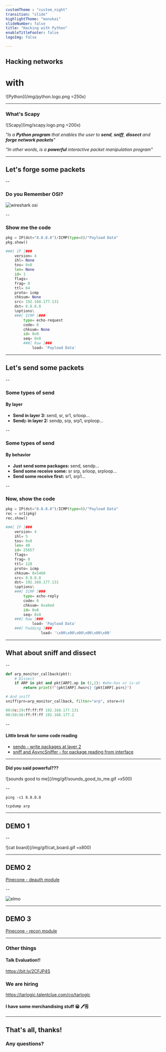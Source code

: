 ```yaml
---
customTheme : "custom_night"
transition: "slide"
highlightTheme: "monokai"
slideNumber: false
title: "Hacking with Python"
enableTitleFooter: false
logoImg: false

---
```


## Hacking networks

# with

![Python](/img/python.logo.png =250x)

---

<!-- .slide: style="text-align: left;" -->

### What's Scapy 

![Scapy](img/scapy.logo.png =200x)

_"Is a **Python program** that enables the user to **send**, **sniff**, **dissect**  and **forge network packets**"_

_"In other words, is a **powerful** interactive packet manipulation program"_

---

## Let's forge some packets

--

### Do you Remember OSI?

![wireshark osi](img/wireshark_layers_icmp.png)

--

### Show me the code

```python
pkg = IP(dst="8.8.8.8")/ICMP(type=8)/"Payload Data"
pkg.show()
```

```python
###[ IP ]### 
    version= 4
    ihl= None
    tos= 0x0
    len= None
    id= 1
    flags= 
    frag= 0
    ttl= 64
    proto= icmp
    chksum= None
    src= 192.168.177.131
    dst= 8.8.8.8
    \options\
    ###[ ICMP ]### 
        type= echo-request
        code= 0
        chksum= None
        id= 0x0
        seq= 0x0
        ###[ Raw ]### 
            load= 'Payload Data'
```

---

## Let's send some packets

--

<!-- .slide: style="text-align: left;" -->

### Some types of send

#### **By layer**

* **Send in layer 3:** send, sr, sr1, srloop...
* **Send**p **in layer 2:** sendp, srp, srp1, srploop...

--

<!-- .slide: style="text-align: left;" -->

### Some types of send

#### **By behavior**

* **Just send some packages:** send, sendp...
* **Send some receive some:** sr srp, srloop, srploop...
* **Send some receive first:** sr1, srp1...

--

### Now, show the code

```python
pkg = IP(dst="8.8.8.8")/ICMP(type=8)/"Payload Data"
rec = sr1(pkg)
rec.show()
```

```python
###[ IP ]###
    version= 4
    ihl= 5
    tos= 0x0
    len= 40
    id= 25657
    flags= 
    frag= 0
    ttl= 128
    proto= icmp
    chksum= 0x5460
    src= 8.8.8.8
    dst= 192.168.177.131
    \options\
    ###[ ICMP ]###
        type= echo-reply
        code= 0
        chksum= 0xa9ed
        id= 0x0
        seq= 0x0
    ###[ Raw ]###
            load= 'Payload Data'
    ###[ Padding ]###
                load= '\x00\x00\x00\x00\x00\x00'
```

---

## What about sniff and dissect

--

```python
def arp_monitor_callback(pkt):
    # Dissect
    if ARP in pkt and pkt[ARP].op in (1,2): #who-has or is-at
        return print(f"{pkt[ARP].hwsrc} {pkt[ARP].psrc}")

# And sniff
sniff(prn=arp_monitor_callback, filter="arp", store=0)
```

```python
00:0c:29:ff:ff:ff 192.168.177.131
00:50:56:ff:ff:ff 192.168.177.2
```

--

#### Little break for some code reading

* [sendp - write packages at layer 2](https://github.com/secdev/scapy/blob/master/scapy/sendrecv.py#L338)
* [sniff and AsyncSniffer - for package reading from interface](https://github.com/secdev/scapy/blob/43fda76e560e3c94ab64fc23f8ee29c582b459be/scapy/sendrecv.py#L1021)

---

#### Did you said powerful???

![sounds good to me](/img/gif/sounds_good_to_me.gif =x500)

--

`ping -c1 8.8.8.8`

`tcpdump arp`

---

## DEMO 1

--

![cat board](/img/gif/cat_board.gif =x800)

---

## DEMO 2

[Pinecone - deauth module](https://github.com/pinecone-wifi/pinecone/blob/master/modules/attack/deauth/deauth.py#L72)

--

![elmo](img/gif/elmo.webp)

---

## DEMO 3

[Pinecone - recon module](https://github.com/pinecone-wifi/pinecone/blob/master/modules/discovery/recon/recon.py#L91)

---

<!-- .slide: style="text-align: left;" -->

### Other things

#### Talk Evaluation!!
https://bit.ly/2CFJP4S

### We are hiring
https://tarlogic.talentclue.com/co/tarlogic

#### I have some merchandising stuff 😀 🖊🗒

---

## That's all, thanks!
### **Any questions?**